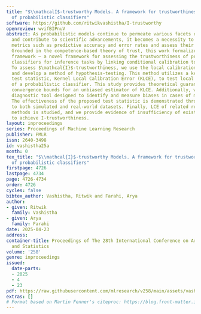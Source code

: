 ```yaml
---
title: "$\\mathcalI$-trustworthy Models. A framework for trustworthiness evaluation
  of probabilistic classifiers"
software: https://github.com/ritwikvashistha/I-trustworthy
openreview: wvifBIPnuV
abstract: As probabilistic models continue to permeate various facets of our society
  and contribute to scientific advancements, it becomes a necessity to go beyond traditional
  metrics such as predictive accuracy and error rates and assess their trustworthiness.
  Grounded in the competence-based theory of trust, this work formalizes $\mathcal{I}$-trustworthy
  framework – a novel framework for assessing the trustworthiness of probabilistic
  classifiers for inference tasks by linking conditional calibration to trustworthiness.
  To assess $\mathcal{I}$-trustworthiness, we use the local calibration error (LCE)
  and develop a method of hypothesis-testing. This method utilizes a kernel-based
  test statistic, Kernel Local Calibration Error (KLCE), to test local calibration
  of a probabilistic classifier. This study provides theoretical guarantees by offering
  convergence bounds for an unbiased estimator of KLCE. Additionally, we present a
  diagnostic tool designed to identify and measure biases in cases of miscalibration.
  The effectiveness of the proposed test statistic is demonstrated through its application
  to both simulated and real-world datasets. Finally, LCE of related recalibration
  methods is studied, and we provide evidence of insufficiency of existing methods
  to achieve I-trustworthiness.
layout: inproceedings
series: Proceedings of Machine Learning Research
publisher: PMLR
issn: 2640-3498
id: vashistha25a
month: 0
tex_title: "$\\mathcal{I}$-trustworthy Models. A framework for trustworthiness evaluation
  of probabilistic classifiers"
firstpage: 4726
lastpage: 4734
page: 4726-4734
order: 4726
cycles: false
bibtex_author: Vashistha, Ritwik and Farahi, Arya
author:
- given: Ritwik
  family: Vashistha
- given: Arya
  family: Farahi
date: 2025-04-23
address:
container-title: Proceedings of The 28th International Conference on Artificial Intelligence
  and Statistics
volume: '258'
genre: inproceedings
issued:
  date-parts:
  - 2025
  - 4
  - 23
pdf: https://raw.githubusercontent.com/mlresearch/v258/main/assets/vashistha25a/vashistha25a.pdf
extras: []
# Format based on Martin Fenner's citeproc: https://blog.front-matter.io/posts/citeproc-yaml-for-bibliographies/
---
```

